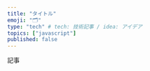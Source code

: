 ```yaml
---
title: "タイトル"
emoji: "🗂"
type: "tech" # tech: 技術記事 / idea: アイデア
topics: ["javascript"]
published: false
---
```

記事